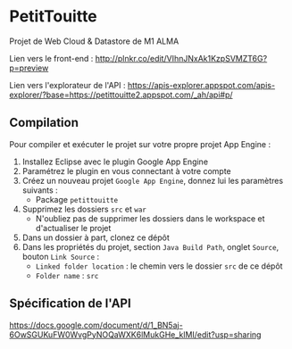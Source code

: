 # PetitTouitte
Projet de Web Cloud &amp; Datastore de M1 ALMA

Lien vers le front-end : http://plnkr.co/edit/VIhnJNxAk1KzpSVMZT6G?p=preview

Lien vers l'explorateur de l'API : https://apis-explorer.appspot.com/apis-explorer/?base=https://petittouitte2.appspot.com/_ah/api#p/

## Compilation

Pour compiler et exécuter le projet sur votre propre projet App Engine :


1. Installez Eclipse avec le plugin Google App Engine
2. Paramétrez le plugin en vous connectant à votre compte
3. Créez un nouveau projet `Google App Engine`, donnez lui les paramètres suivants :
    - Package `petittouitte`
4. Supprimez les dossiers `src` et `war`
    - N'oubliez pas de supprimer les dossiers dans le workspace et d'actualiser le projet
5. Dans un dossier à part, clonez ce dépôt
6. Dans les propriétés du projet, section `Java Build Path`, onglet `Source`, bouton `Link Source` :
    - `Linked folder location` : le chemin vers le dossier `src` de ce dépôt
    - `Folder name` : `src`

## Spécification de l'API

https://docs.google.com/document/d/1_BN5aj-6OwSGUKuFW0WvgPyNOQaWXK6lMukGHe_klMI/edit?usp=sharing
